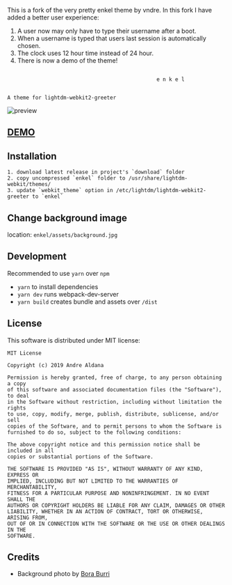 This is a fork of the very pretty enkel theme by vndre.
In this fork I have added a better user experience:
1. A user now may only have to type their username after a boot.
2. When a username is typed that users last session is automatically chosen.
3. The clock uses 12 hour time instead of 24 hour.
4. There is now a demo of the theme!

```

                                                e n k e l


A theme for lightdm-webkit2-greeter
```

![preview](preview.png)

## [DEMO](https://mihranmashhud.github.io/enkel-greeter/)

## Installation

```
1. download latest release in project's `download` folder
2. copy uncompressed `enkel` folder to /usr/share/lightdm-webkit/themes/
3. update `webkit_theme` option in /etc/lightdm/lightdm-webkit2-greeter to `enkel`
```

## Change background image

location: `enkel/assets/background.jpg`

## Development

Recommended to use `yarn` over `npm`

- `yarn` to install dependencies
- `yarn dev` runs webpack-dev-server
- `yarn build` creates bundle and assets over `/dist`

## License

This software is distributed under MIT license:

```
MIT License

Copyright (c) 2019 Andre Aldana

Permission is hereby granted, free of charge, to any person obtaining a copy
of this software and associated documentation files (the "Software"), to deal
in the Software without restriction, including without limitation the rights
to use, copy, modify, merge, publish, distribute, sublicense, and/or sell
copies of the Software, and to permit persons to whom the Software is
furnished to do so, subject to the following conditions:

The above copyright notice and this permission notice shall be included in all
copies or substantial portions of the Software.

THE SOFTWARE IS PROVIDED "AS IS", WITHOUT WARRANTY OF ANY KIND, EXPRESS OR
IMPLIED, INCLUDING BUT NOT LIMITED TO THE WARRANTIES OF MERCHANTABILITY,
FITNESS FOR A PARTICULAR PURPOSE AND NONINFRINGEMENT. IN NO EVENT SHALL THE
AUTHORS OR COPYRIGHT HOLDERS BE LIABLE FOR ANY CLAIM, DAMAGES OR OTHER
LIABILITY, WHETHER IN AN ACTION OF CONTRACT, TORT OR OTHERWISE, ARISING FROM,
OUT OF OR IN CONNECTION WITH THE SOFTWARE OR THE USE OR OTHER DEALINGS IN THE
SOFTWARE.
```

## Credits
- Background photo by [Bora Burri](https://unsplash.com/@borapic)
